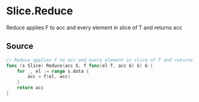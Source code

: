 # Slice.Reduce

Reduce applies F to acc and every element in slice of T and returns acc

## Source

```go
// Reduce applies F to acc and every element in slice of T and returns acc
func (s Slice) Reduce(acc G, f func(el T, acc G) G) G {
	for _, el := range s.data {
		acc = f(el, acc)
	}
	return acc
}
```